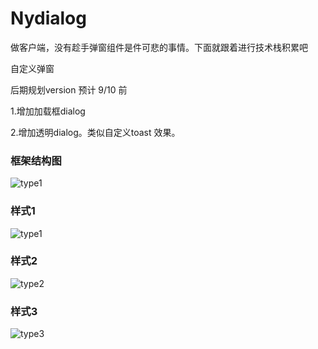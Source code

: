 # Nydialog

 做客户端，没有趁手弹窗组件是件可悲的事情。下面就跟着进行技术栈积累吧
 
自定义弹窗


后期规划version 预计 9/10 前

1.增加加载框dialog

2.增加透明dialog。类似自定义toast 效果。

### 框架结构图
![type1](https://github.com/yatou252303/Nydialog/blob/master/image/nydIALOG.png)

### 样式1
![type1](https://github.com/yatou252303/Nydialog/tree/master/image/circle.png)

### 样式2
![type2](https://github.com/yatou252303/Nydialog/raw/tree/master/image/xb.png)
### 样式3
![type3](https://github.com/yatou252303/Nydialog/tree/master/image/list.png)

